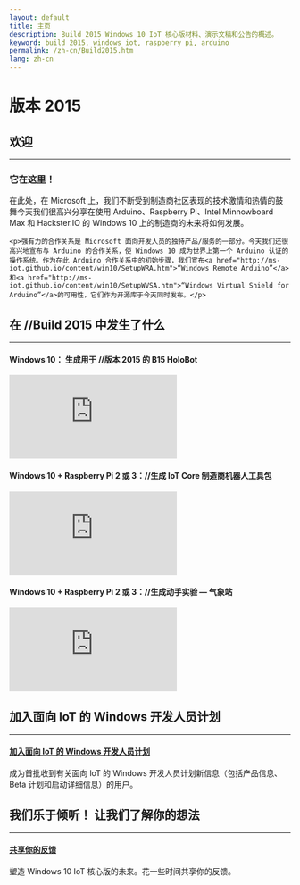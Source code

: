 ```yaml
---
layout: default
title: 主页
description: Build 2015 Windows 10 IoT 核心版材料、演示文稿和公告的概述。
keyword: build 2015, windows iot, raspberry pi, arduino
permalink: /zh-cn/Build2015.htm
lang: zh-cn
---
```

<div class="build-2015-background">
  <div class="col-md-24 text-center">
    <h1>版本 2015</h1>
  </div>
</div>
<div class="row section-heading spacer-32-top">
  <div class="col-xs-24">
    <h2>欢迎</h2>
    <hr>
    <h3 class="spacer-32-bottom">它在这里！</h3>
    <div class="build-2015-windows"></div>
    <p>在此处，在 Microsoft 上，我们不断受到制造商社区表现的技术激情和热情的鼓舞今天我们很高兴分享在使用 Arduino、Raspberry Pi、Intel Minnowboard Max 和 Hackster.IO 的 Windows 10 上的制造商的未来将如何发展。</p>


    <p>强有力的合作关系是 Microsoft 面向开发人员的独特产品/服务的一部分。今天我们还很高兴地宣布与 Arduino 的合作关系，使 Windows 10 成为世界上第一个 Arduino 认证的操作系统。作为在此 Arduino 合作关系中的初始步骤，我们宣布<a href="http://ms-iot.github.io/content/win10/SetupWRA.htm">“Windows Remote Arduino”</a>和<a href="http://ms-iot.github.io/content/win10/SetupWVSA.htm">“Windows Virtual Shield for Arduino”</a>的可用性，它们作为开源库于今天同时发布。</p>
  </div>
</div>
<div class="row section-heading">
  <div class="col-xs-24">
    <h2>在 //Build 2015 中发生了什么</h2>
    <hr>
  </div>
  <div class="col-xs-24 col-md-8">
    <h4>Windows 10： 生成用于 //版本 2015 的 B15 HoloBot</h4>
    <iframe class="build2015-iframe" src="https://www.youtube.com/embed/r1PaAWvygQk" frameborder="0" allowfullscreen></iframe>
  </div>
  <div class="col-xs-24 col-md-8">
        <h4>Windows 10 + Raspberry Pi 2 或 3：//生成 IoT Core 制造商机器人工具包</h4>
    <iframe class="build2015-iframe" src="https://www.youtube.com/embed/aKCieb-Gf2g" frameborder="0" allowfullscreen></iframe>
  </div>
  <div class="col-xs-24 col-md-8">
        <h4>Windows 10 + Raspberry Pi 2 或 3：//生成动手实验 — 气象站</h4>
    <iframe class="build2015-iframe" src="https://www.youtube.com/embed/Hkm4THS3Rf8" frameborder="0" allowfullscreen></iframe>
  </div>
</div>
<div class="row section-heading">
  <div class="col-xs-24">
    <h2>加入面向 IoT 的 Windows 开发人员计划</h2>
    <hr>
    <a href="{{site.signupurl}}">
      <h4 class="btn btn-default btn-build">加入面向 IoT 的 Windows 开发人员计划</h4>
    </a>
    <p>成为首批收到有关面向 loT 的 Windows 开发人员计划新信息（包括产品信息、Beta 计划和启动详细信息）的用户。</p>
  </div>
</div>
<div class="row section-heading">
  <div class="col-xs-24">
    <h2>我们乐于倾听！ 让我们了解你的想法</h2>
    <hr>
    <a href="https://microsoft.qualtrics.com/jfe/form/SV_3ZUHQMqjAcS8zDT">
      <h4 class="btn btn-default btn-build">共享你的反馈</h4>
    </a>
    <p>塑造 Windows 10 IoT 核心版的未来。花一些时间共享你的反馈。</p>
  </div>
</div>
